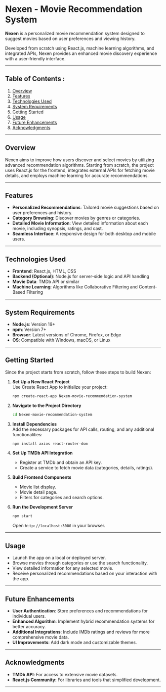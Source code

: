 
# Nexen - Movie Recommendation System  

   **Nexen** is a personalized movie recommendation system designed to suggest movies based on user preferences and viewing history.

   Developed from scratch using React.js, machine learning algorithms, and integrated APIs, Nexen provides an enhanced movie discovery experience with a user-friendly interface.

---

## Table of Contents :
1. [Overview](#overview)  
2. [Features](#features)  
3. [Technologies Used](#technologies-used)  
4. [System Requirements](#system-requirements)  
5. [Getting Started](#getting-started)  
6. [Usage](#usage)  
7. [Future Enhancements](#future-enhancements)  
8. [Acknowledgments](#acknowledgments) 
---

## Overview  
Nexen aims to improve how users discover and select movies by utilizing advanced recommendation algorithms. Starting from scratch, the project uses React.js for the frontend, integrates external APIs for fetching movie details, and employs machine learning for accurate recommendations. 

---

## Features  
- **Personalized Recommendations**: Tailored movie suggestions based on user preferences and history.  
- **Category Browsing**: Discover movies by genres or categories.  
- **Detailed Movie Information**: View detailed information about each movie, including synopsis, ratings, and cast.  
- **Seamless Interface**: A responsive design for both desktop and mobile users.  

---

## Technologies Used  
- **Frontend**: React.js, HTML, CSS  
- **Backend (Optional)**: Node.js for server-side logic and API handling  
- **Movie Data**: TMDb API or similar  
- **Machine Learning**: Algorithms like Collaborative Filtering and Content-Based Filtering  

---

## System Requirements  
- **Node.js**: Version 16+  
- **npm**: Version 7+  
- **Browser**: Latest versions of Chrome, Firefox, or Edge  
- **OS**: Compatible with Windows, macOS, or Linux  

---

## Getting Started  
Since the project starts from scratch, follow these steps to build Nexen:  

1. **Set Up a New React Project**  
   Use Create React App to initialize your project:  
   ```bash  
   npx create-react-app Nexen-movie-recommendation-system  
   ```  

2. **Navigate to the Project Directory**  
   ```bash  
   cd Nexen-movie-recommendation-system  
   ```  

3. **Install Dependencies**  
   Add the necessary packages for API calls, routing, and any additional functionalities:  
   ```bash  
   npm install axios react-router-dom  
   ```  

4. **Set Up TMDb API Integration**  
   - Register at TMDb and obtain an API key.  
   - Create a service to fetch movie data (categories, details, ratings).  

5. **Build Frontend Components**  
   - Movie list display.  
   - Movie detail page.  
   - Filters for categories and search options.  

6. **Run the Development Server**  
   ```bash  
   npm start  
   ```  
   Open `http://localhost:3000` in your browser.  

---

## Usage  
- Launch the app on a local or deployed server.  
- Browse movies through categories or use the search functionality.  
- View detailed information for any selected movie.  
- Receive personalized recommendations based on your interaction with the app.  

---

## Future Enhancements  
- **User Authentication**: Store preferences and recommendations for individual users.  
- **Enhanced Algorithm**: Implement hybrid recommendation systems for better accuracy.  
- **Additional Integrations**: Include IMDb ratings and reviews for more comprehensive movie data.  
- **UI Improvements**: Add dark mode and customizable themes.  

---

## Acknowledgments  
- **TMDb API**: For access to extensive movie datasets.  
- **React.js Community**: For libraries and tools that simplified development.  

---

